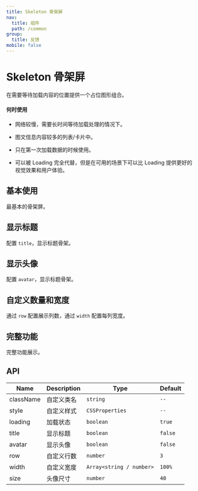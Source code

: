 ```yaml
---
title: Skeleton 骨架屏
nav:
  title: 组件
  path: /common
group:
  title: 反馈
mobile: false
---
```


# Skeleton 骨架屏

在需要等待加载内容的位置提供一个占位图形组合。

#### 何时使用

- 网络较慢，需要长时间等待加载处理的情况下。

- 图文信息内容较多的列表/卡片中。

- 只在第一次加载数据的时候使用。

- 可以被 Loading 完全代替，但是在可用的场景下可以比 Loading 提供更好的视觉效果和用户体验。

## 基本使用

最基本的骨架屏。

<code src="./demos/index1.tsx"></code>

## 显示标题

配置 `title`，显示标题骨架。

<code src="./demos/index2.tsx"></code>

## 显示头像

配置 `avatar`，显示标题骨架。

<code src="./demos/index3.tsx"></code>

## 自定义数量和宽度

通过 `row` 配置展示列数，通过 `width` 配置每列宽度。

<code src="./demos/index4.tsx"></code>

## 完整功能

完整功能展示。

<code src="./demos/index5.tsx"></code>

## API

| Name      | Description | Type                     | Default |
| --------- | ----------- | ------------------------ | ------- |
| className | 自定义类名  | `string`                 | `--`    |
| style     | 自定义样式  | `CSSProperties`          | `--`    |
| loading   | 加载状态    | `boolean`                | `true`  |
| title     | 显示标题    | `boolean`                | `false` |
| avatar    | 显示头像    | `boolean`                | `false` |
| row       | 自定义行数  | `number`                 | `3`     |
| width     | 自定义宽度  | `Array<string / number>` | `100%`  |
| size      | 头像尺寸    | `number`                 | `40`    |
